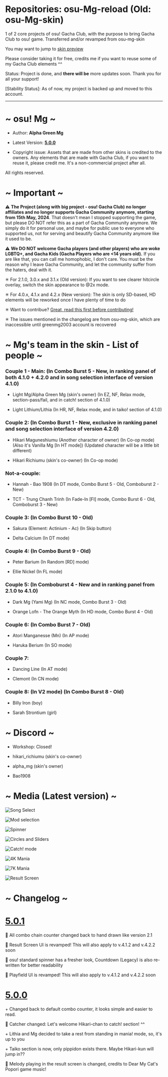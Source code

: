 # Repositories: osu-Mg-reload (Old: osu-Mg-skin)
1 of 2 core projects of osu! Gacha Club, with the purpose to bring Gacha Club to osu! game. Transferred and/or revamped from osu-mg-skin

You may want to jump to [skin preview](#-media-latest-version-)

Please consider taking it for free, credits me if you want to reuse some of my Gacha Club elements ^^

Status: Project is done, and **there will be** more updates soon. Thank you for all your support!

[Stability Status]: As of now, my project is backed up and moved to this account.

---

#                                ~ osu! Mg ~


- Author: **Alpha Green Mg**

- Latest Version: [**5.0.0**](https://github.com/alphamg2003/osu-Mg-reload/releases/tag/v.5.0.0)

- Copyright issue: Assets that are made from other skins is credited to the owners. Any elements that are made with Gacha Club, if you want to reuse it, please credit me. It's a non-commercial project after all.

All rights reserved.

#                                 ~ Important ~
                                 
⚠ **The Project (along with big project - osu! Gacha Club) no longer affiliates and no longer supports Gacha Community anymore, starting from 15th May, 2024**. That doesn't mean I stopped supporting the game, but please DO NOT refer this as a part of Gacha Community anymore. We simply do it for personal use, and maybe for public use to everyone who supported us, not for serving and beautify Gacha Community anymore like it used to be.

⚠ **We DO NOT welcome Gacha players (and other players) who are woke LGBTQ+, and Gacha Kids (Gacha Players who are <14 years old).** If you are like that, you can call me homophobic, I don't care. You must be the reason why I leave Gacha Community, and let the community suffer from the haters, deal with it. 

✳ For 2.1.0, 3.0.x and 3.1.x (Old version): If you want to see clearer hitcircle overlay, switch the skin appearance to @2x mode.

✳ For 4.0.x, 4.1.x and 4.2.x (New version): The skin is only SD-based, HD elements will be reworked once I have plenty of time to do

✳ Want to contribue? [Great, read this first before contributing!](https://github.com/alphamg2003/osu-Mg-reload/blob/main/CONTRIBUTING.md)

✳ The issues mentioned in the changelog are from osu-mg-skin, which are inaccessible until greenmg2003 account is recovered

#                          ~ Mg's team in the skin - List of people ~

### Couple 1 - Main: (In Combo Burst 5 - New, in ranking panel of both 4.1.0 + 4.2.0 and in song selection interface of version 4.1.0)

+ Light Mg/Alpha Green Mg (skin's owner) (In EZ, NF, Relax mode, section-pass/fail, and in catch! section of 4.1.0)

+ Light Lithium/Lithia (In HR, NF, Relax mode, and in taiko! section of 4.1.0)

### Couple 2: (In Combo Burst 1 - New, exclusive in ranking panel and song selection interface of version 4.2.0)

+ Hikari Maguneshiumu (Another character of owner) (In Co-op mode)(Also it's Vanilla Mg [In HT mode]) (Updated character will be a little bit different)

+ Hikari Richiumu (skin's co-owner) (In Co-op mode)

### Not-a-couple:

+ Hannah - Bao 1908 (In DT mode, Combo Burst 5 - Old, Comboburst 2 - New)

+ TCT - Trung Chanh Trinh (In Fade-In [FI] mode, Combo Burst 6 - Old, Comboburst 3 - New)

### Couple 3: (In Combo Burst 10 - Old)

+ Sakura (Element: Actinium - Ac) (In Skip button)

+ Delta Calcium (In DT mode)

### Couple 4: (In Combo Burst 9 - Old)

+ Peter Barium (In Random [RD] mode)

+ Ellie Nickel (In FL mode)

### Couple 5: (In Comboburst 4 - New and in ranking panel from 2.1.0 to 4.1.0)

+ Dark Mg (Yami Mg) (In NC mode, Combo Burst 3 - Old)

+ Orange Lofn - The Orange Myth (In HD mode, Combo Burst 4 - Old)

### Couple 6: (In Combo Burst 7 - Old)

+ Atori Manganesse (Mn) (In AP mode)

+ Haruka Berium (In SO mode)

### Couple 7:

+ Dancing Line (In AT mode)

+ Clemont (In CN mode)

### Couple 8: (In V2 mode) (In Combo Burst 8 - Old)

+ Billy Iron (boy) 

+ Sarah Strontium (girl)

# ~ Discord ~

- Workshop: Closed!

- hikari_richiumu (skin's co-owner)

- alpha_mg (skin's owner)

- Bao1908

#                                 ~ Media (Latest version) ~
![Song Select](https://github.com/user-attachments/assets/ceb4729b-c36e-44d0-aac6-20b9bc5992fa)

![Mod selection](https://github.com/user-attachments/assets/2893c3c4-159f-4071-9dc2-363792092b9b)

![Spinner](https://github.com/user-attachments/assets/b17294fa-f576-4b58-9834-386a87a8bab8)

![Circles and Sliders](https://github.com/user-attachments/assets/eb961bec-d579-4e09-a944-53f83ada0e0e)

![Catch! mode](https://github.com/user-attachments/assets/552c6e51-988c-4dd1-829f-2be959cfeb83)

![4K Mania](https://github.com/user-attachments/assets/ea92503a-f80c-487c-bc7d-465b84242683)

![7K Mania](https://github.com/user-attachments/assets/63150065-c77a-4e0a-872d-082460c50726)

![Result Screen](https://github.com/user-attachments/assets/47a4f47c-61ec-4c37-b66d-97df344308fb)

# ~ Changelog ~

# [5.0.1](https://github.com/alphamg2003/osu-Mg-reload/releases/tag/v.5.0.1)

🔄 All combo chain counter changed back to hand drawn like version 2.1

🔄 Result Screen UI is revamped! This will also apply to v.4.1.2 and v.4.2.2 soon

🔄 osu! standard spinner has a fresher look, Countdown (Legacy) is also re-written for better readability

🔄 Playfield UI is revamped! This will also apply to v.4.1.2 and v.4.2.2 soon

# [5.0.0](https://github.com/alphamg2003/osu-Mg-reload/releases/tag/v.5.0.0)

\+ Changed back to default combo counter, it looks simple and easier to read.

🔄 Catcher changed: Let's welcome Hikari-chan to catch! section! ^^

\+ Lithia and Mg decided to take a rest from standing in mania! mode, so, it's up to you

\+ Taiko section is now, only pippidon exists there. Maybe Hikari-kun will jump in??

🔄 Melody playing in the result screen is changed, credits to Dear My Cat's Popori game music!
